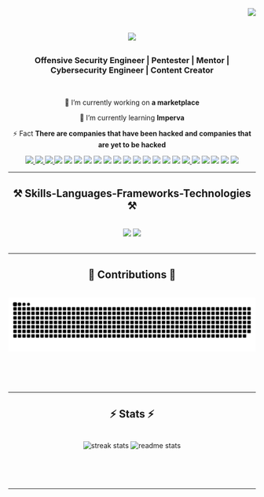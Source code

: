 <img align="right" src="https://visitor-badge.laobi.icu/badge?page_id=Wh1teHatUn1c0rn.Wh1teHatUn1c0rn" />

<h1 align="center">
    <img src="https://readme-typing-svg.herokuapp.com/?font=Righteous&size=35&center=true&vCenter=true&width=500&height=70&duration=4000&lines=Offensive+Unicorn+Crew+says+hi!;+I'm+Vuk!;" />
</h1>

<h3 align="center">Offensive Security Engineer | Pentester | Mentor | Cybersecurity Engineer | Content Creator</h3>

<br/>

<div align="center">
 
 🔭 I’m currently working on **a marketplace**
 
 🌱 I’m currently learning **Imperva**

 ⚡ Fact **There are companies that have been hacked and companies that are yet to be hacked**

 </div>
 
<div align="center"> 
  <a href="mailto:vuk.markovic0101@gmail.com">
    <img src="https://img.shields.io/badge/Gmail-333333?style=for-the-badge&logo=gmail&logoColor=red" />
  </a>
  <a href="https://www.linkedin.com/in/vuk-markovic-60793b1b1/" target="_blank">
    <img src="https://img.shields.io/badge/LinkedIn-0077B5?style=for-the-badge&logo=linkedin&logoColor=white" target="_blank" />
  </a>
  <a href="https://vukblog.com" target="_blank">
     <img src="https://img.shields.io/badge/Blogger-FF5722?style=for-the-badge&logo=blogger&logoColor=white" target="_blank" /> <!-- sqlite, safari, google-chrome are other good icon options -->
  </a>
    <img src="https://img.shields.io/badge/Sonarqube-5190cf?style=for-the-badge&logo=sonarqube&logoColor=white" target="_blank"/>
    <img src="https://img.shields.io/badge/Oracle-F80000?style=for-the-badge&logo=oracle&logoColor=black" target="_blank"/>
    <img src="https://img.shields.io/badge/Vercel-000000?style=for-the-badge&logo=vercel&logoColor=white" target="_blank"/>
    <img src="https://img.shields.io/badge/ngrok-140648?style=for-the-badge&logo=Ngrok&logoColor=white" target="_blank"/>
    <img src="https://img.shields.io/badge/Swagger-85EA2D?style=for-the-badge&logo=Swagger&logoColor=white" target="_blank"/>
    <img src="https://img.shields.io/badge/Xampp-F37623?style=for-the-badge&logo=xampp&logoColor=white" target="_blank"/>
    <img src="https://img.shields.io/badge/Discord-5865F2?style=for-the-badge&logo=discord&logoColor=white" target="_blank"/>
    <img src="https://img.shields.io/badge/Debian-A81D33?style=for-the-badge&logo=debian&logoColor=white" target="_blank"/>
    <img src="https://img.shields.io/badge/Qubes%20OS-3874D8?style=for-the-badge&logo=qubesos&logoColor=white" target="_blank"/>
    <img src="https://img.shields.io/badge/CISCO-1BA0D7?style=for-the-badge&logo=cisco&logoColor=white" target="_blank"/>
    <img src="https://img.shields.io/badge/HackTheBox-111927?style=for-the-badge&logo=Hack%20The%20Box&logoColor=9FEF00" target="_blank"/>
    <img src="https://img.shields.io/badge/Codechef-%23B92B27.svg?&style=for-the-badge&logo=Codechef&logoColor=white" target="_blank"/>
    <img src="https://img.shields.io/badge/Splunk-000000?style=for-the-badge&logo=Splunk&logoColor=white" target="_blank"/>
  <a href="https://youtube.com/@@OffensiveUnicornCrew">  
    <img src="https://img.shields.io/badge/YouTube-FF0000?style=for-the-badge&logo=youtube&logoColor=white" target="_blank"/>
  </a>
    <img src="https://img.shields.io/badge/Splunk-000000?style=for-the-badge&logo=Splunk&logoColor=white" target="_blank"/>
    <img src="https://img.shields.io/badge/VMware-231f20?style=for-the-badge&logo=VMware&logoColor=white" target="_blank"/>
    <img src="https://img.shields.io/badge/Tor_Browser-7D4698?style=for-the-badge&logo=Tor-Browser&logoColor=white" target="_blank"/>
    <img src="https://img.shields.io/badge/Jira-0052CC?style=for-the-badge&logo=Jira&logoColor=white" target="_blank"/>
    <img src="https://img.shields.io/badge/Redmine-9C0000?style=for-the-badge&logo=Redmine&logoColor=white" target="_blank"/>
</div>

 <hr/>
 
<h2 align="center">⚒️ Skills-Languages-Frameworks-Technologies ⚒️</h2>
<br/>
<div align="center">
    <img src="https://skillicons.dev/icons?i=azure,bootstrap,aws,cloudflare,debian,github,django,docker,git,bash,py,raspberrypi,redhat,tensorflow,terraform" />
    <img src="https://skillicons.dev/icons?i=elasticsearch,graphql,javascript,jquery,kali,linux,mongodb,mint,postgres,postman,mysql,powershell,ubuntu,windows" /><br>
</div>

<br/>
<hr/>

<div align="center">
  <h2>🐍 Contributions 🐍</h2>
  <br>
  <img alt="snake eating my contributions" src="https://raw.githubusercontent.com/salesp07/salesp07/output/github-contribution-grid-snake.svg" />
  
  <br/><br/><br/>
</div>

<hr/>

<h2 align="center">⚡ Stats ⚡</h2>
<br>
<div align=center>
  <img width=390 src="https://github-readme-streak-stats-Wh1teHatUn1c0rn.vercel.app/?user=Wh1teHatUn1c0rn&count_private=true&theme=react&border_radius=10" alt="streak stats"/>
    <a href="https://github-profile-summary-cards.vercel.app/api/cards/profile-details?username=Wh1teHatUn1c0rn"></a>
    <a href="https://github-readme-stats-git-masterrstaa-rickstaa.vercel.app/api?username=Wh1teHatUn1c0rn"></a>
    <a href="https://github-readme-stats.vercel.app/api/top-langs/?username=Wh1teHatUn1c0rn"></a>
  <img width=390 src="https://github-readme-stats-Wh1teHatUn1c0rn.vercel.app/api?username=Wh1teHatUn1c0rn&count_private=true&show_icons=true&theme=react&rank_icon=github&border_radius=10" alt="readme stats" />
  <br/>
  <img width=325 align="center" src="" />
    <img href="https://github-profile-trophy.vercel.app/?username=Wh1teHatUn1c0rn" />
</div>

<br/><br/>

<hr/>
